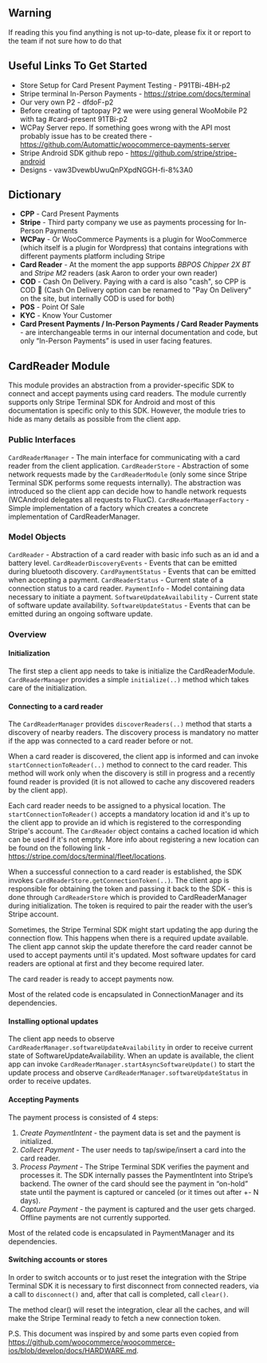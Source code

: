 ## Warning
If reading this you find anything is not up-to-date, please fix it or report to the team if not sure how to do that

## Useful Links To Get Started
* Store Setup for Card Present Payment Testing - P91TBi-4BH-p2
* Stripe terminal In-Person Payments - https://stripe.com/docs/terminal
* Our very own P2 - dfdoF-p2
* Before creating of taptopay P2 we were using general WooMobile P2 with tag #card-present 91TBi-p2
* WCPay Server repo. If something goes wrong with the API most probably issue has to be created there - https://github.com/Automattic/woocommerce-payments-server
* Stripe Android SDK github repo - https://github.com/stripe/stripe-android
* Designs - vaw3DvewbUwuQnPXpdNGGH-fi-8%3A0

## Dictionary
* **CPP** - Card Present Payments
* **Stripe** - Third party company we use as payments processing for In-Person Payments
* **WCPay** - Or WooCommerce Payments is a plugin for WooCommerce (which itself is a plugin for Wordpress) that contains integrations with different payments platform including Stripe
* **Card Reader** - At the moment the app supports *BBPOS Chipper 2X BT* and *Stripe M2* readers (ask Aaron to order your own reader)
* **COD** - Cash On Delivery. Paying with a card is also "cash", so CPP is COD 🤷 (Cash On Delivery option can be renamed to "Pay On Delivery" on the site, but internally COD is used for both)
* **POS** - Point Of Sale
* **KYC** - Know Your Customer
* **Card Present Payments / In-Person Payments / Card Reader Payments** - are interchangeable terms in our internal documentation and code, but only “In-Person Payments” is used in user facing features.

## CardReader Module

This module provides an abstraction from a provider-specific SDK to connect and accept payments using card readers. The module currently supports only Stripe Terminal SDK for Android and most of this documentation is specific only to this SDK. However, the module tries to hide as many details as possible from the client app.

### Public Interfaces
`CardReaderManager` - The main interface for communicating with a card reader from the client application.
`CardReaderStore` - Abstraction of some network requests made by the `CardReaderModule` (only some since Stripe Terminal SDK performs some requests internally). The abstraction was introduced so the client app can decide how to handle network requests (WCAndroid delegates all requests to FluxC).
`CardReaderManagerFactory` - Simple implementation of a factory which creates a concrete implementation of CardReaderManager.
### Model Objects
`CardReader` - Abstraction of a card reader with basic info such as an id and a battery level.
`CardReaderDiscoveryEvents` - Events that can be emitted during bluetooth discovery.
`CardPaymentStatus` - Events that can be emitted when accepting a payment.
`CardReaderStatus` - Current state of a connection status to a card reader.
`PaymentInfo` - Model containing data necessary to initiate a payment.
`SoftwareUpdateAvailability` - Current state of software update availability.
`SoftwareUpdateStatus` - Events that can be emitted during an ongoing software update.

### Overview
#### Initialization
The first step a client app needs to take is initialize the CardReaderModule. `CardReaderManager` provides a simple `initialize(..)` method which takes care of the initialization.

#### Connecting to a card reader
The `CardReaderManager` provides `discoverReaders(..)` method that starts a discovery of nearby readers. The discovery process is mandatory no matter if the app was connected to a card reader before or not.

When a card reader is discovered, the client app is informed and can invoke `startConnectionToReader(..)` method to connect to the card reader. This method will work only when the discovery is still in progress and a recently found reader is provided (it is not allowed to cache any discovered readers by the client app).

Each card reader needs to be assigned to a physical location. The `startConnectionToReader()` accepts a mandatory location id and it's up to the client app to provide an id which is registered to the corresponding Stripe's account. The `CardReader` object contains a cached location id which can be used if it's not empty. More info about registering a new location can be found on the following link - https://stripe.com/docs/terminal/fleet/locations.

When a successful connection to a card reader is established, the SDK invokes `CardReaderStore.getConnectionToken(..)`. The client app is responsible for obtaining the token and passing it back to the SDK - this is done through `CardReaderStore` which is provided to CardReaderManager during initialization. The token is required to pair the reader with the user’s Stripe account.

Sometimes, the Stripe Terminal SDK might start updating the app during the connection flow. This happens when there is a required update available. The client app cannot skip the update therefore the card reader cannot be used to accept payments until it's updated. Most software updates for card readers are optional at first and they become required later.

The card reader is ready to accept payments now.

Most of the related code is encapsulated in ConnectionManager and its dependencies.

#### Installing optional updates
The client app needs to observe `CardReaderManager.softwareUpdateAvailability` in order to receive current state of SoftwareUpdateAvailability. When an update is available, the client app can invoke `CardReaderManager.startAsyncSoftwareUpdate()` to start the update process and observe `CardReaderManager.softwareUpdateStatus` in order to receive updates.

#### Accepting Payments
The payment process is consisted of 4 steps:
1. *Create PaymentIntent* - the payment data is set and the payment is initialized.
2. *Collect Payment* - The user needs to tap/swipe/insert a card into the card reader.
3. *Process Payment* - The Stripe Terminal SDK verifies the payment and processes it. The SDK internally passes the PaymentIntent into Stripe’s backend. The owner of the card should see the payment in “on-hold” state until the payment is captured or canceled (or it times out after +- N days).
4. *Capture Payment* - the payment is captured and the user gets charged. Offline payments are not currently supported.

Most of the related code is encapsulated in PaymentManager and its dependencies.

#### Switching accounts or stores
In order to switch accounts or to just reset the integration with the Stripe Terminal SDK it is necessary to first disconnect from connected readers, via a call to `disconnect()` and, after that call is completed, call `clear()`.

The method clear() will reset the integration, clear all the caches, and will make the Stripe Terminal ready to fetch a new connection token.

P.S. This document was inspired by and some parts even copied from https://github.com/woocommerce/woocommerce-ios/blob/develop/docs/HARDWARE.md.
















